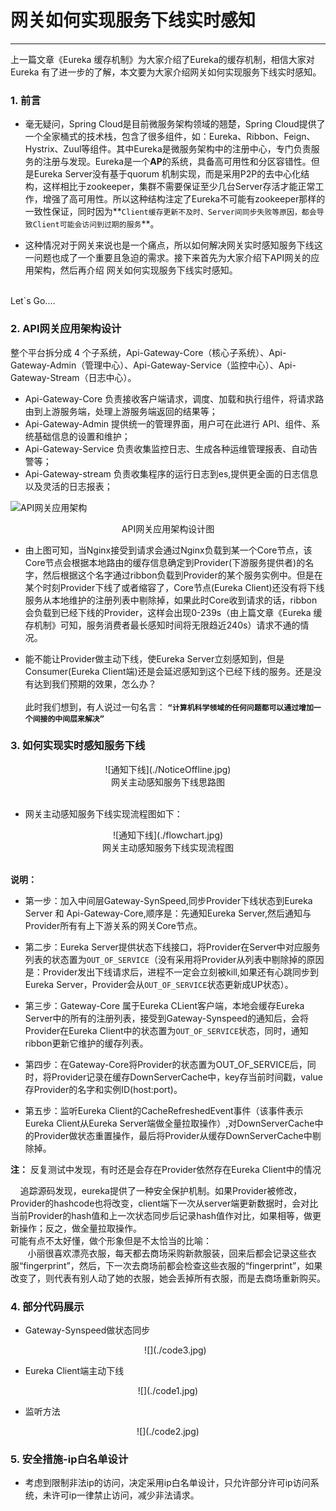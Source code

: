 # 网关如何实现服务下线实时感知
---
上一篇文章《Eureka 缓存机制》为大家介绍了Eureka的缓存机制，相信大家对Eureka 有了进一步的了解，本文要为大家介绍网关如何实现服务下线实时感知。
### 1. 前言
 + 毫无疑问，Spring Cloud是目前微服务架构领域的翘楚，Spring Cloud提供了一个全家桶式的技术栈，包含了很多组件，如：Eureka、Ribbon、Feign、Hystrix、Zuul等组件。其中Eureka是微服务架构中的注册中心，专门负责服务的注册与发现。Eureka是一个**AP**的系统，具备高可用性和分区容错性。但是Eureka Server没有基于quorum 机制实现，而是采用P2P的去中心化结构，这样相比于zookeeper，集群不需要保证至少几台Server存活才能正常工作，增强了高可用性。所以这种结构注定了Eureka不可能有zookeeper那样的一致性保证，同时因为**`Client缓存更新不及时、Server间同步失败等原因，都会导致Client可能会访问到过期的服务`**。
 
 + 这种情况对于网关来说也是一个痛点，所以如何解决网关实时感知服务下线这一问题也成了一个重要且急迫的需求。接下来首先为大家介绍下API网关的应用架构，然后再介绍
网关如何实现服务下线实时感知。

<br>Let`s Go.... 
### 2. API网关应用架构设计
整个平台拆分成 4 个子系统，Api-Gateway-Core（核心子系统）、Api-Gateway-Admin（管理中心）、Api-Gateway-Service（监控中心）、Api-Gateway-Stream（日志中心）。

+ Api-Gateway-Core 负责接收客户端请求，调度、加载和执行组件，将请求路由到上游服务端，处理上游服务端返回的结果等；
+ Api-Gateway-Admin 提供统一的管理界面，用户可在此进行 API、组件、系统基础信息的设置和维护；
+ Api-Gateway-Service 负责收集监控日志、生成各种运维管理报表、自动告警等；
+ Api-Gateway-stream 负责收集程序的运行日志到es,提供更全面的日志信息以及灵活的日志报表；

 ![API网关应用架构](https://github.com/xie905528463/Hello-World/blob/master/gateway-architecture.jpg?raw=true)
<center>API网关应用架构设计图</center>


+ 由上图可知，当Nginx接受到请求会通过Nginx负载到某一个Core节点，该Core节点会根据本地路由的缓存信息确定到Provider(下游服务提供者)的名字，然后根据这个名字通过ribbon负载到Provider的某个服务实例中。但是在某个时刻Provider下线了或者缩容了，Core节点(Eureka Client)还没有将下线服务从本地维护的注册列表中剔除掉，如果此时Core收到请求的话，ribbon会负载到已经下线的Provider，这样会出现0-239s（由上篇文章《Eureka 缓存机制》可知，服务消费者最长感知时间将无限趋近240s）请求不通的情况。

+ 能不能让Provider做主动下线，使Eureka Server立刻感知到，但是Consumer(Eureka Client端)还是会延迟感知到这个已经下线的服务。还是没有达到我们预期的效果，怎么办？<br>
<br>此时我们想到，有人说过一句名言：
**`“计算机科学领域的任何问题都可以通过增加一个间接的中间层来解决” `**

### 3. 如何实现实时感知服务下线


<center>![通知下线](./NoticeOffline.jpg)</center>
<center>网关主动感知服务下线思路图</center><br>

+ 网关主动感知服务下线实现流程图如下：

<center>![通知下线](./flowchart.jpg)</center>
<center>网关主动感知服务下线实现流程图</center><br>

**说明：**<br>

 +  第一步：加入中间层Gateway-SynSpeed,同步Provider下线状态到Eureka Server 和 Api-Gateway-Core,顺序是：先通知Eureka Server,然后通知与Provider所有有上下游关系的网关Core节点。

 + 第二步：Eureka Server提供状态下线接口，将Provider在Server中对应服务列表的状态置为`OUT_OF_SERVICE`（没有采用将Provider从列表中剔除掉的原因是：Provider发出下线请求后，进程不一定会立刻被kill,如果还有心跳同步到Eureka Server，Provider会从`OUT_OF_SERVICE`状态更新成UP状态）。

+  第三步：Gateway-Core 属于Eureka CLient客户端，本地会缓存Eureka Server中的所有的注册列表，接受到Gateway-Synspeed的通知后，会将Provider在Eureka Client中的状态置为`OUT_OF_SERVICE`状态，同时，通知ribbon更新它维护的缓存列表。
 
+ 第四步：在Gateway-Core将Provider的状态置为OUT_OF_SERVICE后，同时，将Provider记录在缓存DownServerCache中，key存当前时间戳，value存Provider的名字和实例ID(host:port)。
+ 第五步：监听Eureka Client的CacheRefreshedEvent事件（该事件表示Eureka Client从Eureka Server端做全量拉取操作）,对DownServerCache中的Provider做状态重置操作，最后将Provider从缓存DownServerCache中剔除掉。

**注：**
 反复测试中发现，有时还是会存在Provider依然存在Eureka Client中的情况
 
 &nbsp;&nbsp;&nbsp;&nbsp;追踪源码发现，eureka提供了一种安全保护机制。如果Provider被修改，Provider的hashcode也将改变，client端下一次从server端更新数据时，会对比当前Provider的hash值和上一次状态同步后记录hash值作对比，如果相等，做更新操作；反之，做全量拉取操作。<br>可能有点不太好懂，做个形象但是不太恰当的比喻：<br> &nbsp;&nbsp;&nbsp;&nbsp;&nbsp;&nbsp;&nbsp;小丽很喜欢漂亮衣服，每天都去商场采购新款服装，回来后都会记录这些衣服“fingerprint”，然后，下一次去商场前都会检查这些衣服的“fingerprint”，如果改变了，则代表有别人动了她的衣服，她会丢掉所有衣服，而是去商场重新购买。

### 4. 部分代码展示
 + Gateway-Synspeed做状态同步
   <center>![](./code3.jpg)</center>
   
 + Eureka Client端主动下线
  <center>![](./code1.jpg)</center>
 
 +  监听方法
   <center>![](./code2.jpg)</center>

 ### 5. 安全措施-ip白名单设计
 + 考虑到限制非法ip的访问，决定采用ip白名单设计，只允许部分许可ip访问系统，未许可ip一律禁止访问，减少非法请求。 
 

 
 















   





